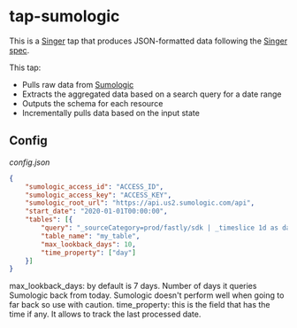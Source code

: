 # tap-sumologic

This is a [Singer](https://singer.io) tap that produces JSON-formatted data
following the [Singer
spec](https://github.com/singer-io/getting-started/blob/master/SPEC.md).

This tap:

- Pulls raw data from [Sumologic](http://sumologic.com)
- Extracts the aggregated data based on a search query for a date range
- Outputs the schema for each resource
- Incrementally pulls data based on the input state

## Config

*config.json*
```json
{
    "sumologic_access_id": "ACCESS_ID",
    "sumologic_access_key": "ACCESS_KEY",
    "sumologic_root_url": "https://api.us2.sumologic.com/api",
    "start_date": "2020-01-01T00:00:00",
    "tables": [{
        "query": "_sourceCategory=prod/fastly/sdk | _timeslice 1d as day | count by day, api_key",
        "table_name": "my_table",
        "max_lookback_days": 10, 
        "time_property": ["day"] 
    }]
}
```

max_lookback_days: by default is 7 days. Number of days it queries Sumologic back from today. Sumologic doesn't perform well when going to far back so use with caution.
time_property: this is the field that has the time if any. It allows to track the last processed date. 